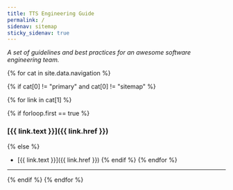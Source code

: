 ```yaml
---
title: TTS Engineering Guide
permalink: /
sidenav: sitemap
sticky_sidenav: true
---
```


_A set of guidelines and best practices for an awesome software engineering team._

{% for cat in site.data.navigation %}

{% if cat[0] != "primary" and cat[0] != "sitemap" %}

{% for link in cat[1] %}

{% if forloop.first == true %}

### [{{ link.text }}]({{ link.href }})

{% else %}

- [{{ link.text }}]({{ link.href }})
  {% endif %}
  {% endfor %}

---

{% endif %}
{% endfor %}
